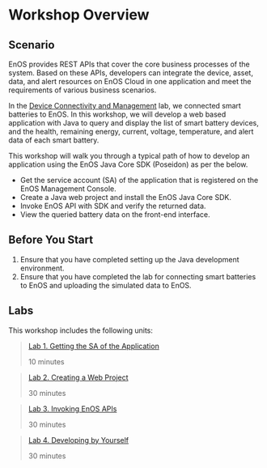 # Workshop Overview

## Scenario

EnOS provides REST APIs that cover the core business processes of the system. Based on these APIs, developers can integrate the device, asset, data, and alert resources on EnOS Cloud in one application and meet the requirements of various business scenarios.

In the [Device Connectivity and Management](https://github.com/EnvisionIot/developer_bootcamp/blob/master/Day2_Device_Connectivity_Management/lab_tutorial/302-1_connecting_device_to_EnOS_cloud.md) lab, we connected smart batteries to EnOS. In this workshop, we will develop a web based application with Java to query and display the list of smart battery devices, and the health, remaining energy, current, voltage, temperature, and alert data of each smart battery. 

This workshop will walk you through a typical path of how to develop an application using the EnOS Java Core SDK (Poseidon) as per the below.

- Get the service account (SA) of the application that is registered on the EnOS Management Console.
- Create a Java web project and install the EnOS Java Core SDK.
- Invoke EnOS API with SDK and verify the returned data.
- View the queried battery data on the front-end interface.

## Before You Start

1. Ensure that you have completed setting up the Java development environment.
2. Ensure that you have completed the lab for connecting smart batteries to EnOS and uploading the simulated data to EnOS.

## Labs

This workshop includes the following units:

> [Lab 1. Getting the SA of the Application](getting_app_sa.md)
>
> 10 minutes

> [Lab 2. Creating a Web Project](creating_web_project.md)
>
> 30 minutes

> [Lab 3. Invoking EnOS APIs](invoking_api_java.md)
>
> 30 minutes

> [Lab 4. Developing by Yourself](developing_by_yourself_java.md)
>
> 30 minutes